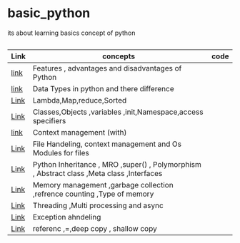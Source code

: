 # basic_python
its about learning basics concept of python

## 
| Link | concepts |code |
|------|-----------|----|
|[link](https://github.com/febcode/basic_python/blob/main/feature.md)|Features , advantages and disadvantages of Python||
|[link](https://github.com/febcode/basic_python/blob/main/datatype.md)|Data Types in python and there difference||
| [Link](https://github.com/febcode/basic_python/blob/main/built_in_special_function.md)|Lambda,Map,reduce,Sorted||
|[Link](https://github.com/febcode/basic_python/blob/main/classess.md)|Classes,Objects ,variables ,init,Namespace,access specifiers||
|[link](https://github.com/febcode/basic_python/blob/main/context-management.md)|Context management (with)||
|[Link](https://github.com/febcode/basic_python/blob/main/file_handeling.md)|File Handeling, context management and Os Modules for files||
|[Link](https://github.com/febcode/basic_python/blob/main/inheritance.md)|Python Inheritance , MRO ,super() , Polymorphism ,  Abstract class ,Meta class ,Interfaces ||
|[Link](https://github.com/febcode/basic_python/blob/main/memory_management.md)|Memory management ,garbage collection ,refrence counting ,Type of memory | |
|[Link](https://github.com/febcode/basic_python/blob/main/threading_multiprocessing_async.md)| Threading ,Multi processing and async||
|[Link](https://github.com/febcode/basic_python/blob/main/exception_handeling.md)|Exception ahndeling||
|[Link](https://github.com/febcode/basic_python/blob/main/python_copy.md)|referenc ,=,deep copy , shallow copy |


